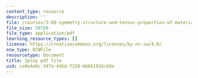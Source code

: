 ```yaml
---
content_type: resource
description: ''
file: /courses/3-60-symmetry-structure-and-tensor-properties-of-materials-fall-2005/ca9e4e8c347e445df329bbb51916cb8a_Vyf-lQjk0rY.pdf
file_size: 59750
file_type: application/pdf
learning_resource_types: []
license: https://creativecommons.org/licenses/by-nc-sa/4.0/
ocw_type: OCWFile
resourcetype: Document
title: 3play pdf file
uid: ca9e4e8c-347e-445d-f329-bbb51916cb8a
---
```

